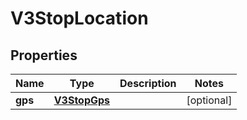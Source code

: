 # V3StopLocation

## Properties
Name | Type | Description | Notes
------------ | ------------- | ------------- | -------------
**gps** | [**V3StopGps**](V3StopGps.md) |  |  [optional]
